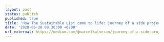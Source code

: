 ```yaml
---
layout: post
status: publish
published: true
title: 'How The Sustainable List came to life: journey of a side project'
date: '2020-05-28 09:30:00 +0200'
url_external: https://medium.com/@marcelkalveram/journey-of-a-side-project-how-the-sustainable-list-came-to-life-38cb3e11d86c
---
```

